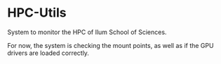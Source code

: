 # HPC-Utils

System to monitor the HPC of Ilum School of Sciences.

For now, the system is checking the mount points, as well as if the GPU drivers are loaded correctly.

